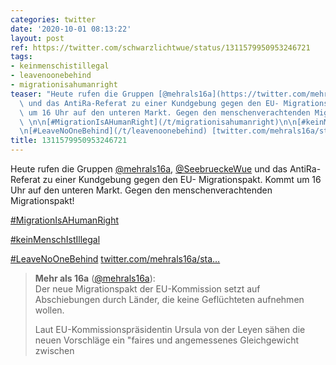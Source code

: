 ```yaml
---
categories: twitter
date: '2020-10-01 08:13:22'
layout: post
ref: https://twitter.com/schwarzlichtwue/status/1311579950953246721
tags:
- keinmenschistillegal
- leavenoonebehind
- migrationisahumanright
teaser: "Heute rufen die Gruppen [@mehrals16a](https://twitter.com/mehrals16a), [@SeebrueckeWue](https://twitter.com/SeebrueckeWue)\
  \ und das AntiRa-Referat zu einer Kundgebung gegen den EU- Migrationspakt. Kommt\
  \ um 16 Uhr auf den unteren Markt. Gegen den menschenverachtenden Migrationspakt!\
  \ \n\n[#MigrationIsAHumanRight](/t/migrationisahumanright)\n\n[#keinMenschIstIllegal](/t/keinmenschistillegal)\n\
  \n[#LeaveNoOneBehind](/t/leavenoonebehind) [twitter.com/mehrals16a/sta\u2026](https://twitter.com/mehrals16a/status/1311377716202164225)"
title: 1311579950953246721
---
```

Heute rufen die Gruppen [@mehrals16a](https://twitter.com/mehrals16a), [@SeebrueckeWue](https://twitter.com/SeebrueckeWue) und das AntiRa-Referat zu einer Kundgebung gegen den EU- Migrationspakt. Kommt um 16 Uhr auf den unteren Markt. Gegen den menschenverachtenden Migrationspakt! 

[#MigrationIsAHumanRight](/t/migrationisahumanright)

[#keinMenschIstIllegal](/t/keinmenschistillegal)

[#LeaveNoOneBehind](/t/leavenoonebehind) [twitter.com/mehrals16a/sta…](https://twitter.com/mehrals16a/status/1311377716202164225)
> <b>Mehr als 16a</b> ([@mehrals16a](https://twitter.com/mehrals16a)):  
>Der neue Migrationspakt der EU-Kommission setzt auf Abschiebungen durch Länder, die keine Geflüchteten aufnehmen wollen.   
>  
>Laut EU-Kommissionspräsidentin Ursula von der Leyen sähen die neuen Vorschläge ein "faires und angemessenes Gleichgewicht zwischen   

